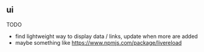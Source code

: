 ui
------

TODO
- find lightweight way to display data / links, update when more are added
- maybe something like https://www.npmjs.com/package/livereload
